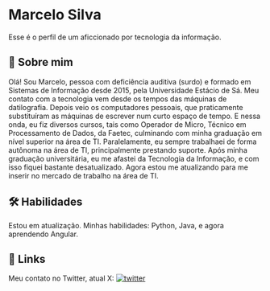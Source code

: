 
# Marcelo Silva

Esse é o perfil de um aficcionado por tecnologia da informação.




## 🚀 Sobre mim

Olá! Sou Marcelo, pessoa com deficiência auditiva (surdo) e formado em Sistemas de Informação desde 2015, pela Universidade Estácio de Sá. Meu contato com a tecnologia vem desde os tempos das máquinas de datilografia. Depois veio os computadores pessoais, que praticamente substituíram as máquinas de escrever num curto espaço de tempo. E nessa onda, eu fiz diversos cursos, tais como Operador de Micro, Técnico em Processamento de Dados, da Faetec, culminando com minha graduação em nível superior na área de TI. Paralelamente, eu sempre trabalhaei de forma autônoma na área de TI, principalmente prestando suporte. Após minha graduação universitária, eu me afastei da Tecnologia da Informação, e com isso fiquei bastante desatualizado. Agora estou me atualizando para me inserir no mercado de trabalho na área de TI.
## 🛠 Habilidades
Estou em atualização. Minhas habilidades: Python, Java, e agora aprendendo Angular.


## 🔗 Links
Meu contato no Twitter, atual X:
[![twitter](https://img.shields.io/badge/twitter-1DA1F2?style=for-the-badge&logo=twitter&logoColor=white)](https://twitter.com/mcelsil)

